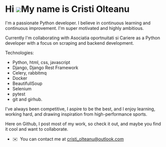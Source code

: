 
Hi ![](https://user-images.githubusercontent.com/18350557/176309783-0785949b-9127-417c-8b55-ab5a4333674e.gif)My name is Cristi Olteanu
======================================================================================================================================

I'm a passionate Python developer. I believe in continuous learning and continuous improvement. I'm super motivated and highly ambitious. 

Currently I'm collaborating with Asociatia oportnuitati si Cariere as a Python developer with a focus on scraping and backend development.

Technologies:

 - Python, html, css, javascript
 - Django, Django Rest Framework
 - Celery, rabbitmq
 - Docker
 - BeautifullSoup
 - Selenium
 - pytest
 - git and girhub.

I've always been competitive, I aspire to be the best, and I enjoy learning, working hard, and drawing inspiration from high-performance sports.

Here on Github, I post most of my work, so check it out, and maybe you find it cool and want to collaborate.

* ✉️  You can contact me at cristi_olteanu@outlook.com




